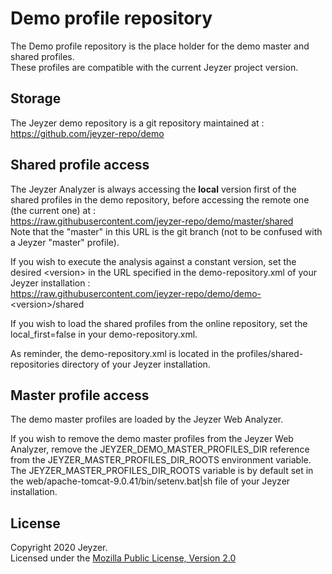 # Demo profile repository

The Demo profile repository is the place holder for the demo master and shared profiles.\
These profiles are compatible with the current Jeyzer project version.


Storage
---------------------------
The Jeyzer demo repository is a git repository maintained at :\
https://github.com/jeyzer-repo/demo


Shared profile access
---------------------------
The Jeyzer Analyzer is always accessing the **local** version first of the shared profiles in the demo repository, before accessing the remote one (the current one) at :\
https://raw.githubusercontent.com/jeyzer-repo/demo/master/shared \
Note that the "master" in this URL is the git branch (not to be confused with a Jeyzer "master" profile).

If you wish to execute the analysis against a constant version, set the desired \<version\> in the URL specified in the demo-repository.xml of your Jeyzer installation : \
https://raw.githubusercontent.com/jeyzer-repo/demo/demo-<version\>/shared

If you wish to load the shared profiles from the online repository, set the local_first=false in your demo-repository.xml.

As reminder, the demo-repository.xml is located in the profiles/shared-repositories directory of your Jeyzer installation.


Master profile access
---------------------------
The demo master profiles are loaded by the Jeyzer Web Analyzer.

If you wish to remove the demo master profiles from the Jeyzer Web Analyzer, remove the JEYZER_DEMO_MASTER_PROFILES_DIR reference from the JEYZER_MASTER_PROFILES_DIR_ROOTS environment variable.\
The JEYZER_MASTER_PROFILES_DIR_ROOTS variable is by default set in the web/apache-tomcat-9.0.41/bin/setenv.bat|sh file of your Jeyzer installation.


License
-------

Copyright 2020 Jeyzer.\
Licensed under the [Mozilla Public License, Version 2.0](https://www.mozilla.org/media/MPL/2.0/index.815ca599c9df.txt)
